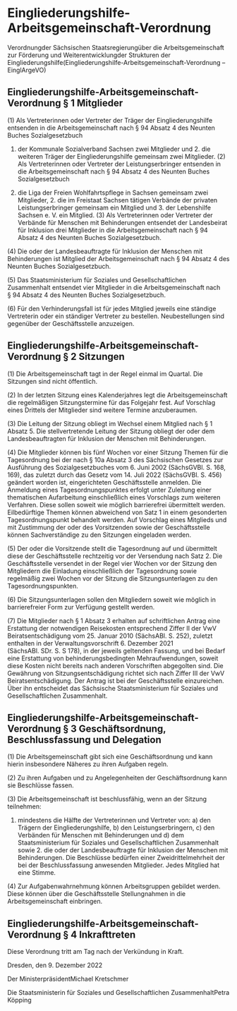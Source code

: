 # Eingliederungshilfe-Arbeitsgemeinschaft-Verordnung

Verordnungder Sächsischen Staatsregierungüber die Arbeitsgemeinschaft zur Förderung und Weiterentwicklungder Strukturen der Eingliederungshilfe(Eingliederungshilfe-Arbeitsgemeinschaft-Verordnung – EinglArgeVO)

## Eingliederungshilfe-Arbeitsgemeinschaft-Verordnung § 1 Mitglieder

(1) Als Vertreterinnen oder Vertreter der Träger der Eingliederungshilfe entsenden in die Arbeitsgemeinschaft nach § 94 Absatz 4 des Neunten Buches Sozialgesetzbuch

1. der Kommunale Sozialverband Sachsen zwei Mitglieder und 2. die weiteren Träger der Eingliederungshilfe gemeinsam zwei Mitglieder. (2) Als Vertreterinnen oder Vertreter der Leistungserbringer entsenden in die Arbeitsgemeinschaft nach § 94 Absatz 4 des Neunten Buches Sozialgesetzbuch

1. die Liga der Freien Wohlfahrtspflege in Sachsen gemeinsam zwei Mitglieder, 2. die im Freistaat Sachsen tätigen Verbände der privaten Leistungserbringer gemeinsam ein Mitglied und 3. der Lebenshilfe Sachsen e. V. ein Mitglied. (3) Als Vertreterinnen oder Vertreter der Verbände für Menschen mit Behinderungen entsendet der Landesbeirat für Inklusion drei Mitglieder in die Arbeitsgemeinschaft nach § 94 Absatz 4 des Neunten Buches Sozialgesetzbuch.

(4) Die oder der Landesbeauftragte für Inklusion der Menschen mit Behinderungen ist Mitglied der Arbeitsgemeinschaft nach § 94 Absatz 4 des Neunten Buches Sozialgesetzbuch.

(5) Das Staatsministerium für Soziales und Gesellschaftlichen Zusammenhalt entsendet vier Mitglieder in die Arbeitsgemeinschaft nach § 94 Absatz 4 des Neunten Buches Sozialgesetzbuch.

(6) Für den Verhinderungsfall ist für jedes Mitglied jeweils eine ständige Vertreterin oder ein ständiger Vertreter zu bestellen. Neubestellungen sind gegenüber der Geschäftsstelle anzuzeigen.


## Eingliederungshilfe-Arbeitsgemeinschaft-Verordnung § 2 Sitzungen

(1) Die Arbeitsgemeinschaft tagt in der Regel einmal im Quartal. Die Sitzungen sind nicht öffentlich.

(2) In der letzten Sitzung eines Kalenderjahres legt die Arbeitsgemeinschaft die regelmäßigen Sitzungstermine für das Folgejahr fest. Auf Vorschlag eines Drittels der Mitglieder sind weitere Termine anzuberaumen.

(3) Die Leitung der Sitzung obliegt im Wechsel einem Mitglied nach § 1 Absatz 5. Die stellvertretende Leitung der Sitzung obliegt der oder dem Landesbeauftragten für Inklusion der Menschen mit Behinderungen.

(4) Die Mitglieder können bis fünf Wochen vor einer Sitzung Themen für die Tagesordnung bei der nach § 10a Absatz 3 des Sächsischen Gesetzes zur Ausführung des Sozialgesetzbuches vom 6. Juni 2002 (SächsGVBl. S. 168, 169), das zuletzt durch das Gesetz vom 14. Juli 2022 (SächsGVBl. S. 456) geändert worden ist, eingerichteten Geschäftsstelle anmelden. Die Anmeldung eines Tagesordnungspunktes erfolgt unter Zuleitung einer thematischen Aufarbeitung einschließlich eines Vorschlags zum weiteren Verfahren. Diese sollen soweit wie möglich barrierefrei übermittelt werden. Eilbedürftige Themen können abweichend von Satz 1 in einem gesonderten Tagesordnungspunkt behandelt werden. Auf Vorschlag eines Mitglieds und mit Zustimmung der oder des Vorsitzenden sowie der Geschäftsstelle können Sachverständige zu den Sitzungen eingeladen werden.

(5) Der oder die Vorsitzende stellt die Tagesordnung auf und übermittelt diese der Geschäftsstelle rechtzeitig vor der Versendung nach Satz 2. Die Geschäftsstelle versendet in der Regel vier Wochen vor der Sitzung den Mitgliedern die Einladung einschließlich der Tagesordnung sowie regelmäßig zwei Wochen vor der Sitzung die Sitzungsunterlagen zu den Tagesordnungspunkten.

(6) Die Sitzungsunterlagen sollen den Mitgliedern soweit wie möglich in barrierefreier Form zur Verfügung gestellt werden.

(7) Die Mitglieder nach § 1 Absatz 3 erhalten auf schriftlichen Antrag eine Erstattung der notwendigen Reisekosten entsprechend Ziffer II der VwV Beiratsentschädigung vom 25. Januar 2010 (SächsABl. S. 252), zuletzt enthalten in der Verwaltungsvorschrift 6. Dezember 2021 (SächsABl. SDr. S. S 178), in der jeweils geltenden Fassung, und bei Bedarf eine Erstattung von behinderungsbedingten Mehraufwendungen, soweit diese Kosten nicht bereits nach anderen Vorschriften abgegolten sind. Die Gewährung von Sitzungsentschädigung richtet sich nach Ziffer III der VwV Beiratsentschädigung. Der Antrag ist bei der Geschäftsstelle einzureichen. Über ihn entscheidet das Sächsische Staatsministerium für Soziales und Gesellschaftlichen Zusammenhalt.


## Eingliederungshilfe-Arbeitsgemeinschaft-Verordnung § 3 Geschäftsordnung, Beschlussfassung und Delegation

(1) Die Arbeitsgemeinschaft gibt sich eine Geschäftsordnung und kann hierin insbesondere Näheres zu ihren Aufgaben regeln.

(2) Zu ihren Aufgaben und zu Angelegenheiten der Geschäftsordnung kann sie Beschlüsse fassen.

(3) Die Arbeitsgemeinschaft ist beschlussfähig, wenn an der Sitzung teilnehmen:

1. mindestens die Hälfte der Vertreterinnen und Vertreter von: a) den Trägern der Eingliederungshilfe, b) den Leistungserbringern, c) den Verbänden für Menschen mit Behinderungen und d) dem Staatsministerium für Soziales und Gesellschaftlichen Zusammenhalt sowie 2. die oder der Landesbeauftragte für Inklusion der Menschen mit Behinderungen. Die Beschlüsse bedürfen einer Zweidrittelmehrheit der bei der Beschlussfassung anwesenden Mitglieder. Jedes Mitglied hat eine Stimme.

(4) Zur Aufgabenwahrnehmung können Arbeitsgruppen gebildet werden. Diese können über die Geschäftsstelle Stellungnahmen in die Arbeitsgemeinschaft einbringen.


## Eingliederungshilfe-Arbeitsgemeinschaft-Verordnung § 4 Inkrafttreten

Diese Verordnung tritt am Tag nach der Verkündung in Kraft.

Dresden, den 9. Dezember 2022

Der MinisterpräsidentMichael Kretschmer

Die Staatsministerin für Soziales und Gesellschaftlichen ZusammenhaltPetra Köpping


